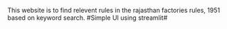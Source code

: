 This website is to find relevent rules in the rajasthan factories rules, 1951 based on keyword search. 
#Simple UI using streamlit#
